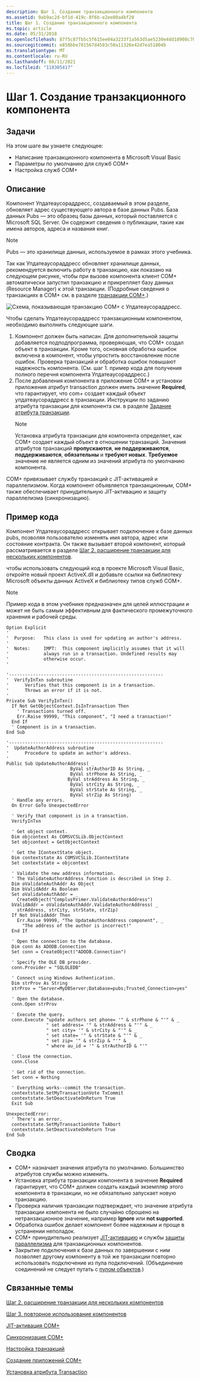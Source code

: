 ```yaml
---
description: Шаг 1. Создание транзакционного компонента
ms.assetid: 9ab9ac2d-bf1d-419c-8f6b-e2ee80a4bf20
title: Шаг 1. Создание транзакционного компонента
ms.topic: article
ms.date: 05/31/2018
ms.openlocfilehash: 87f5c87fb5c5f615ee04a3233f1a563d5ae5230e4dd18908c78e94092ff0f5c4
ms.sourcegitcommit: e858bbe701567d4583c50a11326e42d7ea51804b
ms.translationtype: MT
ms.contentlocale: ru-RU
ms.lasthandoff: 08/11/2021
ms.locfileid: "118305417"
---
```

# <a name="step-1-creating-a-transactional-component"></a>Шаг 1. Создание транзакционного компонента

## <a name="objectives"></a>Задачи

На этом шаге вы узнаете следующее:

-   Написание транзакционного компонента в Microsoft Visual Basic
-   Параметры по умолчанию для служб COM+
-   Настройка служб COM+

## <a name="description"></a>Описание

Компонент Упдатеаусораддресс, создаваемый в этом разделе, обновляет адрес существующего автора в базе данных Pubs. База данных Pubs — это образец базы данных, который поставляется с Microsoft SQL Server. Он содержит сведения о публикации, такие как имена авторов, адреса и названия книг.

> [!Note]  
> Pubs — это хранилище данных, используемое в рамках этого учебника.

 

Так как Упдатеаусораддресс обновляет хранилище данных, рекомендуется включить работу в транзакцию, как показано на следующем рисунке, чтобы при вызове компонента клиент COM+ автоматически запустил транзакцию и прикрепляет базу данных (Resource Manager) к этой транзакции. (Подробные сведения о транзакциях в COM+ см. в разделе [транзакции COM+](com--transactions.md).)

![Схема, показывающая транзакцию COM+ с Упдатеаусораддресс.](images/d5a47e03-c07e-4db3-b328-111ca9e50bef.png)

Чтобы сделать Упдатеаусораддресс транзакционным компонентом, необходимо выполнить следующие шаги.

1.  Компонент должен быть написан. Для дополнительной защиты добавляется подподпрограмма, проверяющая, что COM+ создал объект в транзакции. Кроме того, основная обработка ошибок включена в компонент, чтобы упростить восстановление после ошибок. Проверка транзакций и обработка ошибок повышают надежность компонента. (См. шаг 1. пример кода для получения полного перечня компонента Упдатеаусораддресс.)
2.  После добавления компонента в приложение COM+ и установки приложения атрибут transaction должен иметь значение **Required**, что гарантирует, что com+ создает каждый объект упдатеаусораддресс в транзакции. Инструкции по заданию атрибута транзакции для компонента см. в разделе [Задание атрибута транзакции](setting-the-transaction-attribute.md).
    > [!Note]  
    > Установка атрибута транзакции для компонента определяет, как COM+ создает каждый объект в отношении транзакций. Значения атрибутов транзакций **пропускаются**, **не поддерживаются**, **поддерживаются**, **обязательны** и **требуют новых**. **Требуемое** значение не является одним из значений атрибута по умолчанию компонента.

     

COM+ привязывает службу транзакций с JIT-активацией и параллелизмом. Когда компонент объявляется транзакционным, COM+ также обеспечивает принудительную JIT-активацию и защиту параллелизма (синхронизацию).

## <a name="sample-code"></a>Пример кода

Компонент Упдатеаусораддресс открывает подключение к базе данных pubs, позволяя пользователю изменять имя автора, адрес или состояние контракта. Он также вызывает второй компонент, который рассматривается в разделе [Шаг 2. расширение транзакции для нескольких компонентов](step-2--extending-a-transaction-across-multiple-components.md).

чтобы использовать следующий код в проекте Microsoft Visual Basic, откройте новый проект ActiveX.dll и добавьте ссылки на библиотеку Microsoft объекты данных ActiveX и библиотеку типов служб COM+.

> [!Note]  
> Пример кода в этом учебнике предназначен для целей иллюстрации и может не быть самым эффективным для фактического промежуточного хранения и рабочей среды.

 


```VB
Option Explicit
'
'  Purpose:   This class is used for updating an author's address.
'
'  Notes:     IMPT:  This component implicitly assumes that it will 
'             always run in a transaction. Undefined results may 
'             otherwise occur.
'

'----------------------------------------------------------
'  VerifyInTxn subroutine
'      Verifies that this component is in a transaction.
'      Throws an error if it is not.
'
Private Sub VerifyInTxn()
  If Not GetObjectContext.IsInTransaction Then
    ' Transactions turned off. 
    Err.Raise 99999, "This component", "I need a transaction!"
  End If
  ' Component is in a transaction.
End Sub

'----------------------------------------------------------
'  UpdateAuthorAddress subroutine
'      Procedure to update an author's address.
'
Public Sub UpdateAuthorAddress( _
                        ByVal strAuthorID As String, _
                        ByVal strPhone As String, _
                       ByVal strAddress As String, _
                        ByVal strCity As String, _
                        ByVal strState As String, _
                        ByVal strZip As String)
  ' Handle any errors.
  On Error GoTo UnexpectedError
  
  ' Verify that component is in a transaction.
  VerifyInTxn
  
  ' Get object context.
  Dim objcontext As COMSVCSLib.ObjectContext
  Set objcontext = GetObjectContext
  
  ' Get the IContextState object.
  Dim contextstate As COMSVCSLib.IContextState
  Set contextstate = objcontext
  
  ' Validate the new address information.
  ' The ValidateAuthorAddress function is described in Step 2.
  Dim oValidateAuthAddr As Object
  Dim bValidAddr As Boolean
  Set oValidateAuthAddr = _
    CreateObject("ComplusPrimer.ValidateAuthorAddress") 
  bValidAddr = oValidateAuthAddr.ValidateAuthorAddress( _
    strAddress, strCity, strState, strZip)
  If Not bValidAddr Then
    Err.Raise 99999, "The UpdateAuthorAddress component", _
      "The address of the author is incorrect!"
  End If
  
  ' Open the connection to the database.
  Dim conn As ADODB.Connection
  Set conn = CreateObject("ADODB.Connection")

  ' Specify the OLE DB provider.
  conn.Provider = "SQLOLEDB"

  ' Connect using Windows Authentication.
  Dim strProv As String
  strProv = "Server=MyDBServer;Database=pubs;Trusted_Connection=yes"

  ' Open the database.
  conn.Open strProv

  ' Execute the query.
  conn.Execute "update authors set phone= '" & strPhone & "'" & _
               " set address= '" & strAddress & "'" & _
               " set city= '" & strCity & "'" & _
               " set state= '" & strState & "'" & _
               " set zip= '" & strZip & "'" & _
               " where au_id = '" & strAuthorID & "'"
               
  ' Close the connection.
  conn.Close
  
  ' Get rid of the connection.
  Set conn = Nothing
                 
  ' Everything works--commit the transaction.
  contextstate.SetMyTransactionVote TxCommit
  contextstate.SetDeactivateOnReturn True
  Exit Sub
  
UnexpectedError:
  ' There's an error.
  contextstate.SetMyTransactionVote TxAbort
  contextstate.SetDeactivateOnReturn True
End Sub

```



## <a name="summary"></a>Сводка

-   COM+ назначает значения атрибута по умолчанию. Большинство атрибутов службы можно изменить.
-   Установка атрибута транзакции компонента в значение **Required** гарантирует, что COM+ должен создать каждый экземпляр этого компонента в транзакции, но не обязательно запускает новую транзакцию.
-   Проверка наличия транзакции подтверждает, что значение атрибута транзакции компонента не было случайно сброшено на нетранзакционное значение, например **Ignore** или **not supported**.
-   Обработка ошибок делает компонент более надежным и проще в устранении неполадок.
-   COM+ принудительно реализует [JIT-активацию](com--just-in-time-activation.md) и службы [защиты параллелизма](com--synchronization.md) для транзакционных компонентов.
-   Закрытие подключения к базе данных по завершении с ним позволяет другому компоненту в той же транзакции повторно использовать подключение из пула подключений. (Объединение соединений не следует путать с [пулом объектов](com--object-pooling.md).)

## <a name="related-topics"></a>Связанные темы

<dl> <dt>

[Шаг 2. расширение транзакции для нескольких компонентов](step-2--extending-a-transaction-across-multiple-components.md)
</dt> <dt>

[Шаг 3. повторное использование компонентов](step-3--reusing-components.md)
</dt> <dt>

[JIT-активация COM+](com--just-in-time-activation.md)
</dt> <dt>

[Синхронизация COM+](com--synchronization.md)
</dt> <dt>

[Настройка транзакций](configuring-transactions.md)
</dt> <dt>

[Создание приложений COM+](creating-com--applications.md)
</dt> <dt>

[Установка атрибута Transaction](setting-the-transaction-attribute.md)
</dt> </dl>

 

 




